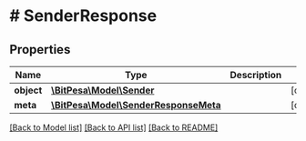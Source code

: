 # # SenderResponse

## Properties

Name | Type | Description | Notes
------------ | ------------- | ------------- | -------------
**object** | [**\BitPesa\Model\Sender**](Sender.md) |  | [optional] 
**meta** | [**\BitPesa\Model\SenderResponseMeta**](SenderResponseMeta.md) |  | [optional] 

[[Back to Model list]](../../README.md#documentation-for-models) [[Back to API list]](../../README.md#documentation-for-api-endpoints) [[Back to README]](../../README.md)


